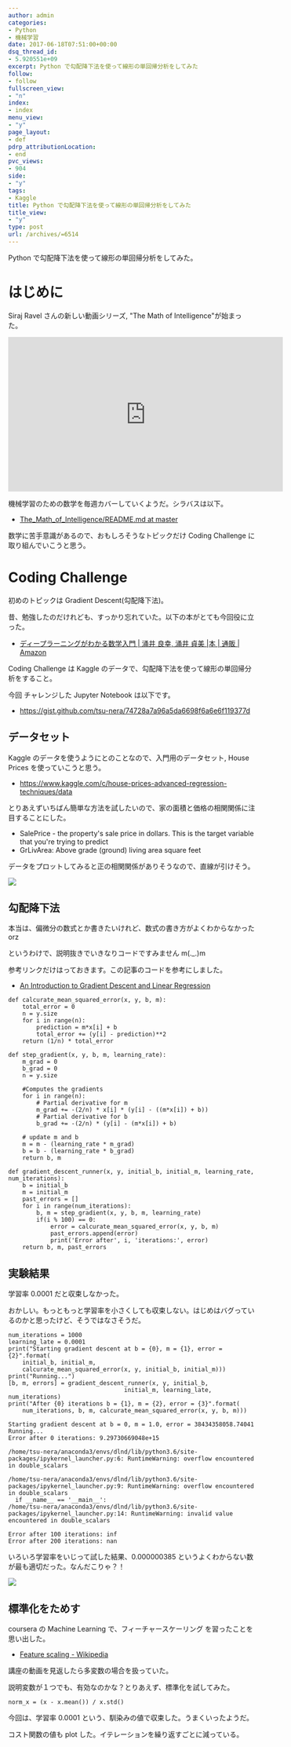 ```yaml
---
author: admin
categories:
- Python
- 機械学習
date: 2017-06-18T07:51:00+00:00
dsq_thread_id:
- 5.920551e+09
excerpt: Python で勾配降下法を使って線形の単回帰分析をしてみた
follow:
- follow
fullscreen_view:
- "n"
index:
- index
menu_view:
- "y"
page_layout:
- def
pdrp_attributionLocation:
- end
pvc_views:
- 904
side:
- "y"
tags:
- Kaggle
title: Python で勾配降下法を使って線形の単回帰分析をしてみた
title_view:
- "y"
type: post
url: /archives/=6514
---
```


Python で勾配降下法を使って線形の単回帰分析をしてみた。

はじめに
========

Siraj Ravel さんの新しい動画シリーズ, "The Math of Intelligence"が始まった。

<iframe width="560" height="315" src="https://www.youtube.com/embed/xRJCOz3AfYY" frameborder="0" allowfullscreen></iframe>

機械学習のための数学を毎週カバーしていくようだ。シラバスは以下。

-   [The\_Math\_of\_Intelligence/README.md at
    master](https://github.com/llSourcell/The_Math_of_Intelligence/blob/master/README.md)

数学に苦手意識があるので、おもしろそうなトピックだけ Coding Challenge
に取り組んでいこうと思う。

Coding Challenge
================

初めのトピックは Gradient Descent(勾配降下法)。

昔、勉強したのだけれども、すっかり忘れていた。以下の本がとても今回役に立った。

-   [ディープラーニングがわかる数学入門 | 涌井 良幸, 涌井 貞美 |本 |
    通販 | Amazon](https://www.amazon.co.jp/dp/477418814X)

Coding Challenge は Kaggle
のデータで、勾配降下法を使って線形の単回帰分析をすること。

今回 チャレンジした Jupyter Notebook は以下です。

-   <https://gist.github.com/tsu-nera/74728a7a96a5da6698f6a6e6f119377d>

データセット
------------

Kaggle のデータを使うようにとのことなので、入門用のデータセット, House
Prices を使っていこうと思う。

-   <https://www.kaggle.com/c/house-prices-advanced-regression-techniques/data>

とりあえずいちばん簡単な方法を試したいので、家の面積と価格の相関関係に注目することにした。

-   SalePrice - the property's sale price in dollars. This is the target
    variable that you're trying to predict
-   GrLivArea: Above grade (ground) living area square feet

データをプロットしてみると正の相関関係がありそうなので、直線が引けそう。

![](./../img/gradient_descent1.png)

勾配降下法
----------

本当は、偏微分の数式とか書きたいけれど、数式の書き方がよくわからなかった
orz

というわけで、説明抜きでいきなりコードですみません m(.\_.)m

参考リンクだけはっておきます。この記事のコードを参考にしました。

-   [An Introduction to Gradient Descent and Linear
    Regression](https://spin.atomicobject.com/2014/06/24/gradient-descent-linear-regression/)

``` {.python}
def calcurate_mean_squared_error(x, y, b, m):
    total_error = 0
    n = y.size
    for i in range(n):
        prediction = m*x[i] + b
        total_error += (y[i] - prediction)**2
    return (1/n) * total_error

def step_gradient(x, y, b, m, learning_rate):
    m_grad = 0
    b_grad = 0
    n = y.size

    #Computes the gradients
    for i in range(n):
        # Partial derivative for m
        m_grad += -(2/n) * x[i] * (y[i] - ((m*x[i]) + b))
        # Partial derivative for b
        b_grad += -(2/n) * (y[i] - (m*x[i]) + b)

    # update m and b
    m = m - (learning_rate * m_grad)
    b = b - (learning_rate * b_grad)    
    return b, m

def gradient_descent_runner(x, y, initial_b, initial_m, learning_rate, num_iterations):
    b = initial_b
    m = initial_m
    past_errors = []
    for i in range(num_iterations):
        b, m = step_gradient(x, y, b, m, learning_rate)
        if(i % 100) == 0:
            error = calcurate_mean_squared_error(x, y, b, m)
            past_errors.append(error)
            print('Error after', i, 'iterations:', error)
    return b, m, past_errors
```

実験結果
--------

学習率 0.0001 だと収束しなかった。

おかしい。もっともっと学習率を小さくしても収束しない。はじめはバグっているのかと思ったけど、そうではなさそうだ。

``` {.python}
num_iterations = 1000
learning_late = 0.0001
print("Starting gradient descent at b = {0}, m = {1}, error = {2}".format(
    initial_b, initial_m, 
    calcurate_mean_squared_error(x, y, initial_b, initial_m)))
print("Running...")
[b, m, errors] = gradient_descent_runner(x, y, initial_b, 
                                 initial_m, learning_late, num_iterations)
print("After {0} iterations b = {1}, m = {2}, error = {3}".format(
    num_iterations, b, m, calcurate_mean_squared_error(x, y, b, m)))
```

``` {.text}
Starting gradient descent at b = 0, m = 1.0, error = 38434358058.74041
Running...
Error after 0 iterations: 9.29730669048e+15

/home/tsu-nera/anaconda3/envs/dlnd/lib/python3.6/site-packages/ipykernel_launcher.py:6: RuntimeWarning: overflow encountered in double_scalars

/home/tsu-nera/anaconda3/envs/dlnd/lib/python3.6/site-packages/ipykernel_launcher.py:9: RuntimeWarning: overflow encountered in double_scalars
  if __name__ == '__main__':
/home/tsu-nera/anaconda3/envs/dlnd/lib/python3.6/site-packages/ipykernel_launcher.py:14: RuntimeWarning: invalid value encountered in double_scalars

Error after 100 iterations: inf
Error after 200 iterations: nan
```

いろいろ学習率をいじって試した結果、0.000000385
というよくわからない数が最も適切だった。なんだこりゃ？！

![](./../img/gradient_descent2.png)

標準化をためす
--------------

coursera の Machine Learning で、フィーチャースケーリング
を習ったことを思い出した。

-   [Feature scaling -
    Wikipedia](https://en.wikipedia.org/wiki/Feature_scaling)

講座の動画を見返したら多変数の場合を扱っていた。

説明変数が１つでも、有効なのかな？とりあえず、標準化を試してみた。

``` {.python}
norm_x = (x - x.mean()) / x.std()
```

今回は、学習率 0.0001 という、馴染みの値で収束した。うまくいったようだ。

コスト関数の値も plot した。イテレーションを繰り返すごとに減っている。


